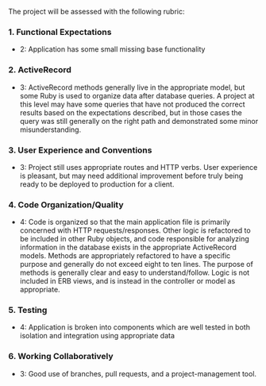 The project will be assessed with the following rubric:

### 1. Functional Expectations

* 2: Application has some small missing base functionality

### 2. ActiveRecord

* 3: ActiveRecord methods generally live in the appropriate model, but some Ruby is used to organize data after database queries. A project at this level may have some queries that have not produced the correct results based on the expectations described, but in those cases the query was still generally on the right path and demonstrated some minor misunderstanding.

### 3. User Experience and Conventions

* 3: Project still uses appropriate routes and HTTP verbs. User experience is pleasant, but may need additional improvement before truly being ready to be deployed to production for a client.

### 4. Code Organization/Quality

* 4: Code is organized so that the main application file is primarily concerned with HTTP requests/responses. Other logic is refactored to be included in other Ruby objects, and code responsible for analyzing information in the database exists in the appropriate ActiveRecord models. Methods are appropriately refactored to have a specific purpose and generally do not exceed eight to ten lines. The purpose of methods is generally clear and easy to understand/follow. Logic is not included in ERB views, and is instead in the controller or model as appropriate.

### 5. Testing

* 4: Application is broken into components which are well tested in both isolation and integration using appropriate data

### 6. Working Collaboratively

* 3: Good use of branches, pull requests, and a project-management tool.
